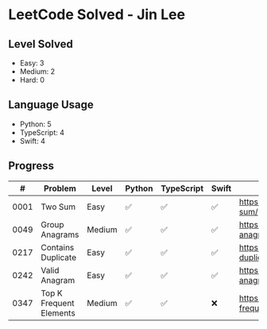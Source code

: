 # LeetCode Solved - Jin Lee

## Level Solved
- Easy: 3
- Medium: 2
- Hard: 0

## Language Usage
- Python: 5
- TypeScript: 4
- Swift: 4

## Progress
|#   |Problem                    |Level |Python              |TypeScript         |Swift              |Link                                                      |
|----|---------------------------|------|--------------------|-------------------|-------------------|----------------------------------------------------------|
|0001|Two Sum                    |Easy  |:white_check_mark:  |:white_check_mark: |:white_check_mark: |https://leetcode.com/problems/two-sum/                    |
|0049|Group Anagrams             |Medium|:white_check_mark:  |:white_check_mark: |:white_check_mark: |https://leetcode.com/problems/group-anagrams/             |
|0217|Contains Duplicate         |Easy  |:white_check_mark:  |:white_check_mark: |:white_check_mark: |https://leetcode.com/problems/contains-duplicate/         |
|0242|Valid Anagram              |Easy  |:white_check_mark:  |:white_check_mark: |:white_check_mark: |https://leetcode.com/problems/valid-anagram/              |
|0347|Top K Frequent Elements    |Medium|:white_check_mark:  |:white_check_mark: |:x:                |https://leetcode.com/problems/top-k-frequent-elements/    |
